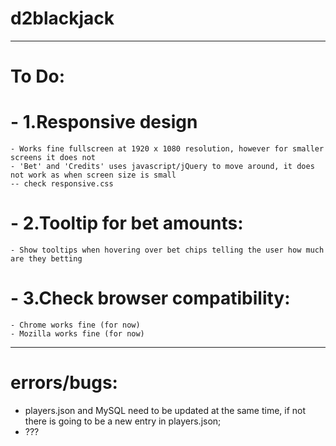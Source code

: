 # d2blackjack
---
# To Do:
# - 1.Responsive design 
    - Works fine fullscreen at 1920 x 1080 resolution, however for smaller screens it does not
	- 'Bet' and 'Credits' uses javascript/jQuery to move around, it does not work as when screen size is small
	-- check responsive.css
# - 2.Tooltip for bet amounts:
	- Show tooltips when hovering over bet chips telling the user how much are they betting
# - 3.Check browser compatibility:
    - Chrome works fine (for now)
	- Mozilla works fine (for now)
---


# errors/bugs:

- players.json and MySQL need to be updated at the same time, if not there is going to be a new entry in players.json;
- ???
